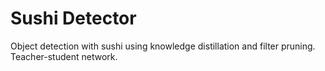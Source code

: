 # Sushi Detector

Object detection with sushi using knowledge distillation and filter pruning.
Teacher-student network.
